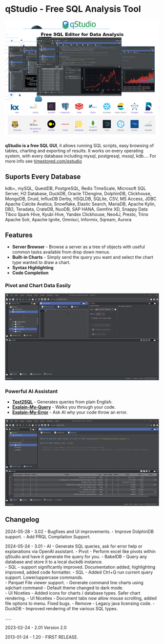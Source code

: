 # qStudio - Free SQL Analysis Tool

![Qstudio](qstudio/qstudio.png)

**qStudio is a free SQL GUI**, it allows running SQL scripts, easy browsing of tables, charting and exporting of results. 
It works on every operating system, with every database including mysql, postgresql, mssql, kdb.... 
For more info see [timestored.com/qstudio](http://timestored.com/qstudio "timestored.com/qstudio")

## Suports Every Database

kdb+, mySQL, QuestDB, PostgreSQL, Redis
TimeScale, Microsoft SQL Server, H2 Database, DuckDB, Oracle
TDengine, DolphinDB, Clickhouse, MongoDB, Druid, InfluxDB
Derby, HSQLDB, SQLite, CSV, MS Access, JDBC
Apache Calcite Avatica, Snowflake, Elastic Search, MariaDB, Apache Kylin, DB2, 
Teradata, CrateDB, NuoDB, SAP HANA, Gemfire XD, Snappy Data Tibco
Spark Hive, Kyubi Hive, Yandex Clickhouse, Neo4J, Presto, Trino
Apache Solr, Apache Ignite, Omnisci, Informix, Sqream, Aurora

## Features

 * **Server Browser** - Browse a server as a tree of objects with useful common tasks available from drop down menus.
 * **Built-in Charts** - Simply send the query you want and select the chart type wanted to draw a chart. 
 * **Syntax Highlighting**
 * **Code Completion**

 
### Pivot and Chart Data Easily
 
![QstudioPivot](qstudio/pivot-sql-query.gif)


### Powerful AI Assistant

*   **[Text2SQL](https://www.timestored.com/qstudio/help/ai-text2sql)** - Generates queries from plain English.
*   **[Explain-My-Query](https://www.timestored.com/qstudio/help/ai-explain-sql)** - Walks you through your code.
*   **[Explain-My-Error](https://www.timestored.com/qstudio/help/ai-sql-assistant)** - Ask AI why your code throw an error.

![QstudioAI](qstudio/ai-sql-query.gif)





## Changelog

2024-05-28 - 3.02   - Bugfixes and UI improvements. 
                    - Improve DolphinDB support. 
                    - Add PRQL Compilation Support.

2024-05-24 - 3.01   - AI - Generate SQL queries, ask for error help or explanations via OpenAI assistant.
					- Pivot - Perform excel like pivots within qStudio and have it generate the query for you.
					- BabelDB - Query any database and store it to a local duckdb instance.  
					- SQL - support significantly improved. Documentation added, highlighting improved, added code formatter. 
					- SQL - Added Ctrl+Q run current query support. Lower/uppercase commands.  
					- Parquet File viewer support.
					- Generate command line charts using sqlchart command 
					- Default theme changed to dark mode.  
					- UI Niceties - Added icons for charts / database types. Safer chart rendering. 
					- UI Niceties - Document tabs now allow mouse scrolling, added file options to menu. Fixed bugs. 
					- Remove - Legacy java licensing code.
					- DuckDB - Improved rendering of the various SQL types.

.....

2023-02-24 - 2.01   Version 2.0 
					
2013-01-24 - 1.20   - FIRST RELEASE.
